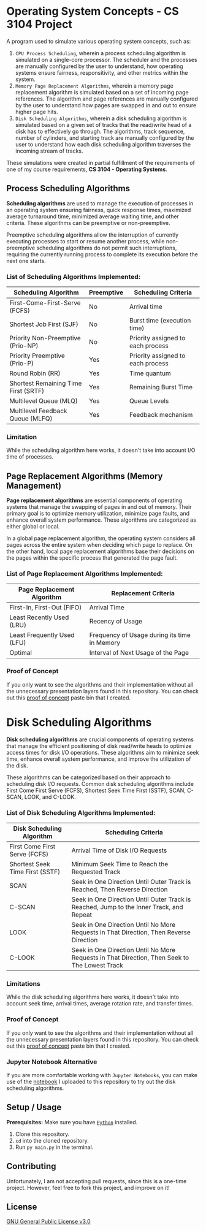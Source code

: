 # Operating System Concepts - CS 3104 Project

A program used to simulate various operating system concepts, such as:
1. `CPU Process Scheduling`, wherein a process scheduling algorithm is simulated on a single-core processor. The scheduler and the processes are manually configured by the user to understand, how operating systems ensure fairness, responsitivity, and other metrics within the system.
2. `Memory Page Replacement Algorithms`, wherein a memory page replacement algorithm is simulated based on a set of incoming page references. The algorithm and page references are manually configured by the user to understand how pages are swapped in and out to ensure higher page hits.
3. `Disk Scheduling Algorithms`, wherein a disk scheduling algorithm is simulated based on a given set of tracks that the read/write head of a disk has to effectively go through. The algorithms, track sequence, number of cylinders, and starting track are manually configured by the user to understand how each disk scheduling algorithm traverses the incoming stream of tracks.

These simulations were created in partial fulfillment of the requirements of one of my course requirements, **CS 3104 - Operating Systems**.

## Process Scheduling Algorithms

**Scheduling algorithms** are used to manage the execution of processes in an operating system ensuring fairness, quick response times, maximized average turnaround time, minimized average waiting time, and other criteria. These algorithms can be preemptive or non-preemptive. 

Preemptive scheduling algorithms allow the interruption of currently executing processes to start or resume another process, while non-preemptive scheduling algorithms do not permit such interruptions, requiring the currently running process to complete its execution before the next one starts.

### List of Scheduling Algorithms Implemented:
| Scheduling Algorithm                 | Preemptive | Scheduling Criteria               |
| ------------------------------------ | ---------- | --------------------------------- |
| First-Come-First-Serve (FCFS)        | No         | Arrival time                      |
| Shortest Job First (SJF)             | No         | Burst time (execution time)       |
| Priority Non-Preemptive (Prio-NP)    | No         | Priority assigned to each process |
| Priority Preemptive (Prio-P)         | Yes        | Priority assigned to each process |
| Round Robin (RR)                     | Yes        | Time quantum                      |
| Shortest Remaining Time First (SRTF) | Yes        | Remaining Burst Time              |
| Multilevel Queue (MLQ)               | Yes        | Queue Levels                      |
| Multilevel Feedback Queue (MLFQ)     | Yes        | Feedback mechanism                |


### Limitation
While the scheduling algorithm here works, it doesn't take into account I/O time of processes.

## Page Replacement Algorithms (Memory Management)

**Page replacement algorithms** are essential components of operating systems that manage the swapping of pages in and out of memory. Their primary goal is to optimize memory utilization, minimize page faults, and enhance overall system performance. These algorithms are categorized as either global or local.

In a global page replacement algorithm, the operating system considers all pages across the entire system when deciding which page to replace. On the other hand, local page replacement algorithms base their decisions on the pages within the specific process that generated the page fault.

### List of Page Replacement Algorithms Implemented:
| Page Replacement Algorithm           | Replacement Criteria                         |
| ------------------------------------ | -------------------------------------------- |
| First-In, First-Out (FIFO)           | Arrival Time                                 |
| Least Recently Used (LRU)            | Recency of Usage                             |
| Least Frequently Used (LFU)          | Frequency of Usage during its time in Memory |
| Optimal                              | Interval of Next Usage of the Page           |

### Proof of Concept
If you only want to see the algorithms and their implementation without all the unnecessary presentation layers found in this repository. You can check out this [proof of concept](https://pastebin.com/trLMDbqa) paste bin that I created.

# Disk Scheduling Algorithms

**Disk scheduling algorithms** are crucial components of operating systems that manage the efficient positioning of disk read/write heads to optimize access times for disk I/O operations. These algorithms aim to minimize seek time, enhance overall system performance, and improve the utilization of the disk.

These algorithms can be categorized based on their approach to scheduling disk I/O requests. Common disk scheduling algorithms include First Come First Serve (FCFS), Shortest Seek Time First (SSTF), SCAN, C-SCAN, LOOK, and C-LOOK.

### List of Disk Scheduling Algorithms Implemented:
| Disk Scheduling Algorithm           | Scheduling Criteria                        |
| ------------------------------------ | ------------------------------------------ |
| First Come First Serve (FCFS)        | Arrival Time of Disk I/O Requests          |
| Shortest Seek Time First (SSTF)      | Minimum Seek Time to Reach the Requested Track |
| SCAN                                 | Seek in One Direction Until Outer Track is Reached, Then Reverse Direction |
| C-SCAN                               | Seek in One Direction Until Outer Track is Reached, Jump to the Inner Track, and Repeat |
| LOOK                                 | Seek in One Direction Until No More Requests in That Direction, Then Reverse Direction |
| C-LOOK                               | Seek in One Direction Until No More Requests in That Direction, Then Seek to The Lowest Track|

### Limitations
While the disk scheduling algorithms here works, it doesn't take into account seek time, arrival times, average rotation rate, and transfer times.

### Proof of Concept
If you only want to see the algorithms and their implementation without all the unnecessary presentation layers found in this repository. You can check out this [proof of concept](https://pastebin.com/HRi8TEC3) paste bin that I created.

### Jupyter Notebook Alternative
If you are more comfortable working with `Jupyter Notebooks`, you can make use of the [notebook](https://github.com/LaplaceXD/OperatingSystemConcepts/blob/master/disk-scheduling.ipynb) I uploaded to this repository to try out the disk scheduling algorithms.

## Setup / Usage

**Prerequisites:** Make sure you have [`Python`](https://www.python.org/downloads/) installed.
1. Clone this repository.
2. `cd` into the cloned repository.
3. Run `py main.py` in the terminal.

## Contributing

Unfortunately, I am not accepting pull requests, since this is a one-time project. However, feel free to fork this project, and improve on it!

## License

[GNU General Public License v3.0](https://github.com/LaplaceXD/CpuScheduling/blob/master/LICENSE)
